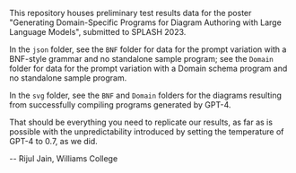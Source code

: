 This repository houses preliminary test results data for the poster "Generating Domain-Specific Programs for Diagram Authoring with Large Language Models", submitted to SPLASH 2023. 

In the `json` folder, see the `BNF` folder for data for the prompt variation with a BNF-style grammar and no standalone sample program; see the `Domain` folder for data for the prompt variation with a Domain schema program and no standalone sample program.

In the `svg` folder, see the `BNF` and `Domain` folders for the diagrams resulting from successfully compiling programs generated by GPT-4.


That should be everything you need to replicate our results, as far as is possible with the unpredictability introduced by setting the temperature of GPT-4 to 0.7, as we did.

-- Rijul Jain, Williams College
